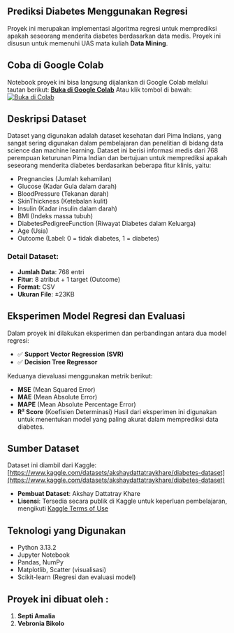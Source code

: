 ## Prediksi Diabetes Menggunakan Regresi
Proyek ini merupakan implementasi algoritma regresi untuk memprediksi apakah seseorang menderita diabetes berdasarkan data medis. Proyek ini disusun untuk memenuhi UAS mata kuliah **Data Mining**.

## Coba di Google Colab
Notebook proyek ini bisa langsung dijalankan di Google Colab melalui tautan berikut:
 [**Buka di Google Colab**](https://colab.research.google.com/drive/1ZRLdA--k6Yt009dUTP8FbbHUAS-q26kg?authuser=1)
Atau klik tombol di bawah:
[![Buka di Colab](https://colab.research.google.com/assets/colab-badge.svg)](https://colab.research.google.com/drive/1ZRLdA--k6Yt009dUTP8FbbHUAS-q26kg?authuser=1)

## Deskripsi Dataset

Dataset yang digunakan adalah dataset kesehatan dari Pima Indians, yang sangat sering digunakan dalam pembelajaran dan penelitian di bidang data science dan machine learning.
Dataset ini berisi informasi medis dari 768 perempuan keturunan Pima Indian dan bertujuan untuk memprediksi apakah seseorang menderita diabetes berdasarkan beberapa fitur klinis, yaitu:
- Pregnancies (Jumlah kehamilan)
- Glucose (Kadar Gula dalam darah)
- BloodPressure (Tekanan darah)
- SkinThickness (Ketebalan kulit)
- Insulin (Kadar insulin dalam darah)
- BMI (Indeks massa tubuh)
- DiabetesPedigreeFunction (Riwayat Diabetes dalam Keluarga)
- Age (Usia)
- Outcome (Label: 0 = tidak diabetes, 1 = diabetes)

### Detail Dataset:
- **Jumlah Data**: 768 entri
- **Fitur**: 8 atribut + 1 target (Outcome)
- **Format**: CSV
- **Ukuran File**: ±23KB

## Eksperimen Model Regresi dan Evaluasi

Dalam proyek ini dilakukan eksperimen dan perbandingan antara dua model regresi:
- ✅ **Support Vector Regression (SVR)**
- ✅ **Decision Tree Regressor**

Keduanya dievaluasi menggunakan metrik berikut:
- **MSE** (Mean Squared Error)
- **MAE** (Mean Absolute Error)
- **MAPE** (Mean Absolute Percentage Error)
- **R² Score** (Koefisien Determinasi)
Hasil dari eksperimen ini digunakan untuk menentukan model yang paling akurat dalam memprediksi data diabetes.

## Sumber Dataset
Dataset ini diambil dari Kaggle:
 [https://www.kaggle.com/datasets/akshaydattatraykhare/diabetes-dataset](https://www.kaggle.com/datasets/akshaydattatraykhare/diabetes-dataset)

- **Pembuat Dataset**: Akshay Dattatray Khare  
- **Lisensi**: Tersedia secara publik di Kaggle untuk keperluan pembelajaran, mengikuti [Kaggle Terms of Use](https://www.kaggle.com/terms)

## Teknologi yang Digunakan
- Python 3.13.2
- Jupyter Notebook
- Pandas, NumPy
- Matplotlib, Scatter (visualisasi)
- Scikit-learn (Regresi dan evaluasi model)

## Proyek ini dibuat oleh :
  1. **Septi Amalia**
  2. **Vebronia Bikolo**
